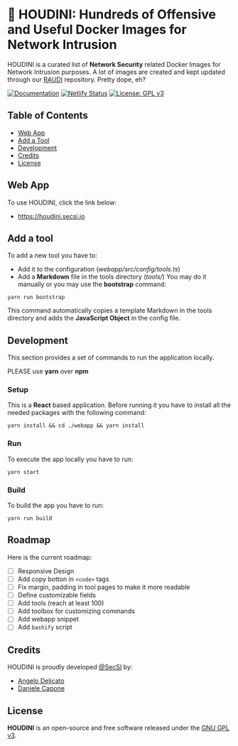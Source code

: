 # 🐳 HOUDINI: Hundreds of Offensive and Useful Docker Images for Network Intrusion
HOUDINI is a curated list of **Network Security** related Docker Images for Network Intrusion purposes. A lot of images are created and kept updated through our [RAUDI](https://github.com/cybersecsi/RAUDI) repository. Pretty dope, eh?

[![Documentation](https://img.shields.io/badge/Documentation-complete-green.svg?style=flat)](https://github.com/cybersecsi/HOUDINI/blob/main/README.md)
[![Netlify Status](https://api.netlify.com/api/v1/badges/f8b06b7e-bdc6-4af8-aba9-f32e1132cd25/deploy-status)](https://app.netlify.com/sites/houdini/deploys)
[![License: GPL v3](https://img.shields.io/badge/License-GPLv3-blue.svg)](https://github.com/cybersecsi/HOUDINI/blob/main/LICENSE)

## Table of Contents
  - [Web App](#web-app)
  - [Add a Tool](#add-a-tool)
  - [Development](#development)
  - [Credits](#credits)
  - [License](#license)

## Web App
To use HOUDINI, click the link below: 
- https://houdini.secsi.io

## Add a tool
To add a new tool you have to:
- Add it to the configuration (*webapp/src/config/tools.ts*)
- Add a **Markdown** file in the tools directory (*tools/*)
You may do it manually or you may use the **bootstrap** command:
```
yarn run bootstrap
```

This command automatically copies a template Markdown in the tools directory and adds the **JavaScript Object** in the config file.

## Development
This section provides a set of commands to run the application locally. 

PLEASE use **yarn** over **npm**

### Setup
This is a **React** based application. Before running it you have to install all the needed packages with the following command:
```
yarn install && cd ./webapp && yarn install
```

### Run
To execute the app locally you have to run:
```
yarn start
```

### Build
To build the app you have to run:
```
yarn run build
```

## Roadmap
Here is the current roadmap:
- [ ] Responsive Design
- [ ] Add copy botton in ``<code>`` tags
- [ ] Fix margin, padding in tool pages to make it more readable
- [ ] Define customizable fields
- [ ] Add tools (reach at least 100)
- [ ] Add toolbox for customizing commands
- [ ] Add webapp snippet
- [ ] Add ``bashify`` script

## Credits
HOUDINI is proudly developed [@SecSI](https://secsi.io) by:
- [Angelo Delicato](https://github.com/thelicato)
- [Daniele Capone](https://github.com/daniele-capone)

## License
**HOUDINI** is an open-source and free software released under the [GNU GPL v3](/LICENSE).
